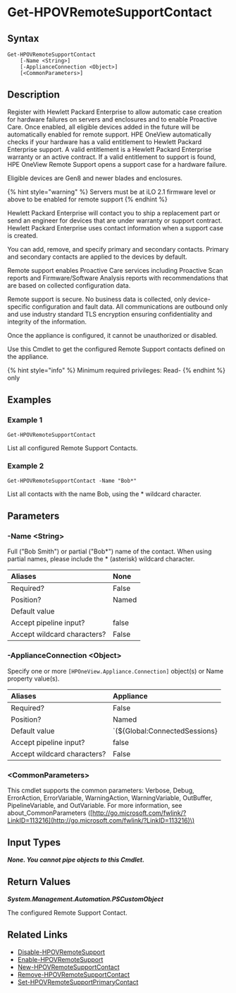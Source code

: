 ﻿---
description: Retrieve configured Remote Support contacts.
---

# Get-HPOVRemoteSupportContact

## Syntax

```text
Get-HPOVRemoteSupportContact
    [-Name <String>]
    [-ApplianceConnection <Object>]
    [<CommonParameters>]
```

## Description

Register with Hewlett Packard Enterprise to allow automatic case creation for hardware failures on servers and enclosures and to enable Proactive Care. Once enabled, all eligible devices added in the future will be automatically enabled for remote support.  HPE OneView automatically checks if your hardware has a valid entitlement to Hewlett Packard Enterprise support. A valid entitlement is a Hewlett Packard Enterprise warranty or an active contract. If a valid entitlement to support is found, HPE OneView Remote Support opens a support case for a hardware failure.

Eligible devices are Gen8 and newer blades and enclosures. 

{% hint style="warning" %}
Servers must be at iLO 2.1 firmware level or above to be enabled for remote support
{% endhint %}


Hewlett Packard Enterprise will contact you to ship a replacement part or send an engineer for devices that are under warranty or support contract.  Hewlett Packard Enterprise uses contact information when a support case is created.

You can add, remove, and specify primary and secondary contacts. Primary and secondary contacts are applied to the devices by default.

Remote support enables Proactive Care services including Proactive Scan reports and Firmware/Software Analysis reports with recommendations that are based on collected configuration data.

Remote support is secure. No business data is collected, only device-specific configuration and fault data. All communications are outbound only and use industry standard TLS encryption ensuring confidentiality and integrity of the information.

Once the appliance is configured, it cannot be unauthorized or disabled.

Use this Cmdlet to get the configured Remote Support contacts defined on the appliance.

{% hint style="info" %}
Minimum required privileges: Read-
{% endhint %}
only
## Examples

###  Example 1 

```text
Get-HPOVRemoteSupportContact
```

List all configured Remote Support Contacts.

###  Example 2 

```text
Get-HPOVRemoteSupportContact -Name "Bob*"
```

List all contacts with the name Bob, using the * wildcard character.

## Parameters

### -Name &lt;String&gt;

Full ("Bob Smith") or partial ("Bob*") name of the contact.  When using partial names, please include the * (asterisk) wildcard character.

| Aliases | None |
| :--- | :--- |
| Required? | False |
| Position? | Named |
| Default value |  |
| Accept pipeline input? | false |
| Accept wildcard characters? | False |

### -ApplianceConnection &lt;Object&gt;

Specify one or more `[HPOneView.Appliance.Connection]` object(s) or Name property value(s).

| Aliases | Appliance |
| :--- | :--- |
| Required? | False |
| Position? | Named |
| Default value | `(${Global:ConnectedSessions} | ? Default)` |
| Accept pipeline input? | false |
| Accept wildcard characters? | False |

### &lt;CommonParameters&gt;

This cmdlet supports the common parameters: Verbose, Debug, ErrorAction, ErrorVariable, WarningAction, WarningVariable, OutBuffer, PipelineVariable, and OutVariable. For more information, see about\_CommonParameters \([http://go.microsoft.com/fwlink/?LinkID=113216](http://go.microsoft.com/fwlink/?LinkID=113216)\)

## Input Types

_**None.  You cannot pipe objects to this Cmdlet.**_

## Return Values

_**System.Management.Automation.PSCustomObject**_

The configured Remote Support Contact.

## Related Links

* [Disable-HPOVRemoteSupport](disable-hpovremotesupport.md)
* [Enable-HPOVRemoteSupport](enable-hpovremotesupport.md)
* [New-HPOVRemoteSupportContact](new-hpovremotesupportcontact.md)
* [Remove-HPOVRemoteSupportContact](remove-hpovremotesupportcontact.md)
* [Set-HPOVRemoteSupportPrimaryContact](set-hpovremotesupportprimarycontact.md)
